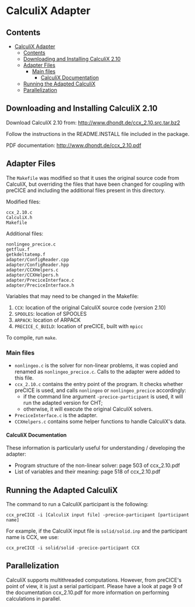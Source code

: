 # CalculiX Adapter

## Contents


<!-- toc orderedList:0 -->

- [CalculiX Adapter](#calculix-adapter)
	- [Contents](#contents)
	- [Downloading and Installing CalculiX 2.10](#downloading-and-installing-calculix-210)
	- [Adapter Files](#adapter-files)
		- [Main files](#main-files)
			- [CalculiX Documentation](#calculix-documentation)
	- [Running the Adapted CalculiX](#running-the-adapted-calculix)
	- [Parallelization](#parallelization)

<!-- tocstop -->


## Downloading and Installing CalculiX 2.10
Download CalculiX 2.10 from: http://www.dhondt.de/ccx_2.10.src.tar.bz2

Follow the instructions in the README.INSTALL file included in the package.

PDF documentation: http://www.dhondt.de/ccx_2.10.pdf

## Adapter Files

The `Makefile` was modified so that it uses the original source code from CalculiX, but overriding the files that have been changed for coupling with preCICE and including the additional files present in this directory.

Modified files:

    ccx_2.10.c
    CalculiX.h
	Makefile

Additional files:

    nonlingeo_precice.c
    getflux.f
    getkdeltatemp.f
    adapter/ConfigReader.cpp
    adapter/ConfigReader.hpp
    adapter/CCXHelpers.c
    adapter/CCXHelpers.h
    adapter/PreciceInterface.c
    adapter/PreciceInterface.h

Variables that may need to be changed in the Makefile:

 1. `CCX`: location of the original CalculiX source code (version 2.10)
 2. `SPOOLES`: location of SPOOLES
 3. `ARPACK`: location of ARPACK
 4. `PRECICE_C_BUILD`: location of preCICE, built with `mpicc`

To compile, run `make`.


### Main files

- `nonlingeo.c` is the solver for non-linear problems, it was copied and renamed as `nonlingeo_precice.c`.  Calls to the adapter were added to this file.
- `ccx_2.10.c` contains the entry point of the program.  It checks whether preCICE is used, and calls `nonlingeo` or `nonlingeo_precice` accordingly:
    - if the command line argument `-precice-participant` is used, it will run the adapted version for CHT;
    - otherwise, it will execute the original CalculiX solvers.
- `PreciceInterface.c` is the adapter.
- `CCXHelpers.c` contains some helper functions to handle CalculiX's data.


#### CalculiX Documentation
These information is particularly useful for understanding / developing the adapter:
- Program structure of the non-linear solver: page 503 of ccx_2.10.pdf
- List of variables and their meaning: page 518 of ccx_2.10.pdf

## Running the Adapted CalculiX

The command to run a CalculiX participant is the following:

	ccx_preCICE -i [CalculiX input file] -precice-participant [participant name]

For example, if the CalculiX input file is `solid/solid.inp` and the participant name is CCX, we use:

    ccx_preCICE -i solid/solid -precice-participant CCX

## Parallelization

CalculiX supports multithreaded computations.  However, from preCICE's point of view, it is just a serial participant.  Please have a look at page 9 of the documentation ccx_2.10.pdf for more information on performing calculations in parallel.

